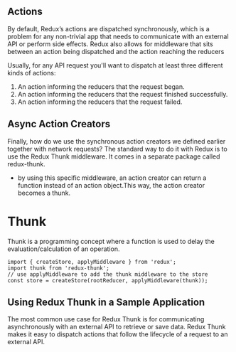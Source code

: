 
## Actions

By default, Redux’s actions are dispatched synchronously, which is a problem for any non-trivial app that needs to communicate with an external API or perform side effects. Redux also allows for middleware that sits between an action being dispatched and the action reaching the reducers

Usually, for any API request you'll want to dispatch at least three different kinds of actions:
1. An action informing the reducers that the request began.
2. An action informing the reducers that the request finished successfully.
3. An action informing the reducers that the request failed.

## Async Action Creators
Finally, how do we use the synchronous action creators we defined earlier together with network requests? The standard way to do it with Redux is to use the Redux Thunk middleware. It comes in a separate package called redux-thunk. 

- by using this specific middleware, an action creator can return a function instead of an action object.This way, the action creator becomes a thunk.

# Thunk
Thunk is a programming concept where a function is used to delay the evaluation/calculation of an operation.
```
import { createStore, applyMiddleware } from 'redux';
import thunk from 'redux-thunk';
// use applyMiddleware to add the thunk middleware to the store
const store = createStore(rootReducer, applyMiddleware(thunk));
```
## Using Redux Thunk in a Sample Application
The most common use case for Redux Thunk is for communicating asynchronously with an external API to retrieve or save data. Redux Thunk makes it easy to dispatch actions that follow the lifecycle of a request to an external API.